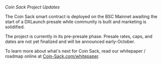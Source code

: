 *Coin Sack Project Updates*

The Coin Sack smart contract is deployed on the BSC Mainnet awaiting the start of a DXLaunch presale while community is built and marketing is solidified.  

The project is currently in its pre-presale phase. Presale rates, caps, and dates are not yet finalized and will be announced early-October.

To learn more about what's next for Coin Sack, read our whitepaper / roadmap online at [Coin-Sack.com/whitepaper](https://www.coin-sack.com/whitepaper/).